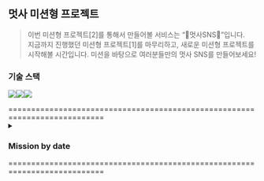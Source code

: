 ## 멋사 미션형 프로젝트
> 이번 미션형 프로젝트[2]를 통해서 만들어볼 서비스는 “📮멋사SNS📮”입니다.  
> 지금까지 진행했던 미션형 프로젝트[1]를 마무리하고, 새로운 미션형 프로젝트를 시작해볼 시간입니다. 미션을 바탕으로 여러분들만의 멋사 SNS를 만들어보세요!

  ### 기술 스택 
</summary>

<img src="https://img.shields.io/badge/Spring Boot-6DB33F?style=for-the-badge&logo=Spring Boot&logoColor=red"><img src="https://img.shields.io/badge/intellijidea-000000F?style=for-the-badge&logo=Spring Boot&logoColor=black"><img src="https://img.shields.io/badge/sqlite-003B57?style=for-the-badge&logo=Spring Boot&logoColor=black">   
</details>
===========================================================================
<details>
   
<summary>  
      
  ### Mission by date
</summary>
### Entity

* 엔티티마다 createdAt / updatedAt 속성을 추가하여 생성 시간과 업데이트 시간을 알 수 있다. 유저로 예를 들면, 회원 가입을 하면 생성, 업데이트 시간이 기록된다. 프로필 사진을 추가하면 업데이트   시간만 바뀐다.

* soft deleted가 필요한 부분엔 엔티티에 @Where(clause = "deleted = false")를 붙여주고 private boolean deleted; 으로 soft delete를 하였다. 
  삭제를 하면 DB에는 값이 존재하지만, find 같은 로직 상에는 출력이 되지 않도록 하였다.

* 엔티티 간의 관계를 매핑할 때 cascade 옵션을 활용하였다. 1대다 관계에서 1쪽인 유저에는 remove 옵션을 설정하고 다 관계에는 persist, merge를 설정 함으로써 user가 삭제되면 관련된 데이터도 다 
  삭제되고, comment 가 생성, 수정 된다면 user에도 데이터가 들어가게 하였다.


### Day1

```sh
1. 사용자 **회원가입**이 가능하다.
    - 회원가입에 필수로 필요한 정보는 아이디와 비밀번호 이다.
    - 부수적으로 이메일, 전화번호를 기입할 수 있다.
    
2. **아이디와 비밀번호**를 통해 **로그인**이 가능하다.
    - 인증 방식은 JWT를 이용한 토큰 인증 방식을 택한다.
    
3. **로그인** 한 상태에서, 자신을 대표하는 사진, 프로필 사진을 **업로드** 할 수 있다.
```

### (요구사항 구현하기 위해 집중한 부분, 변경하거나 추가한 부분)
* 1 
    * 필수 정보인 아이디, 비밀번호에 부수적으로 전화번호, 이메일을 기입해야해서 UserDetails를 implements한 
      CustomUserDetails를 작성하였다.
    * 이에 필요한 UserEntity를 작성하였다.
    * 회원가입은 TokenController의 Post token/register로 진행할 수 있다.
 
 * 2 
    * 아이디 / 비밀번호로 로그인하기 위해서 JwtRequestDto를 활용하였다.
      
 * 3
    * UserController / UserService에 구현 
              
            
===========================================================================

### Day2

```sh
1. 피드는 **제목**과 **내용**을 붙일 수 있다.
    - 피드에는 복수의 이미지를 넣을 수 있다.
    
2. 피드를 작성하고자 한다면 **로그인 된 상태**여야 한다.
    - 사용자가 피드를 작성하면, 특별한 설정 없이 자신이 작성한 피드로 등록된다.
    
3. 피드는 작성한 사용자 기준으로, **목록 형태의 조회**가 가능하다.
    - 조회를 위해 대상 사용자의 정보가 제공되어야 한다.
    - 피드 목록 조회시, 작성자 아이디, 제목과 **대표 이미지**에 관한 정보가 포함되어야 한다.
    - 이때 대표 이미지란 피드에 등록된 첫번째 이미지를 의미한다.
    - 만약 피드에 등록된 이미지가 없다면, 지정된 기본 이미지를 보여준다.
    
4. 피드는 **단독 조회**가 가능하다.
    - 피드 단독 조회시, 피드에 연관된 모든 정보가 포함되어야 한다. 이는 등록된 모든 이미지를 확인할 수 있는 각각의 URL과, 댓글 목록, 좋아요의 숫자를 포함한다.
    - 피드를 단독 조회할 시, 로그인이 된 상태여야 한다.
    
5. 피드는 **수정**이 가능하다.
    - 피드에 등록된 이미지의 경우, 삭제 및 추가만 가능하다.
    - 피드의 이미지가 삭제될 경우 서버에서도 해당 이미지를 삭제하도록 한다.
    
6. 피드는 **삭제**가 가능하다.
    - 피드가 삭제될때는 실제로 데이터베이스에서 삭제하는 것이 아닌, 삭제 되었다는 표시를 남기도록 한다.
```

===========================================================================

### Day3
```sh
1. 댓글 작성은 로그인 한 사람만 쓸 수 있다.
    - 댓글에는 작성자 아이디, 댓글 내용이 포함된다.
2. 자신이 작성한 댓글은 수정 및 삭제가 가능하다.
    - 댓글이 삭제될때는 실제로 데이터베이스에서 삭제하는 것이 아닌, 삭제 되었다는 표시를 남기도록 한다.
3. 댓글의 조회는 피드의 단독 조회와 함께 이뤄진다.
```

</details>
===========================================================================

